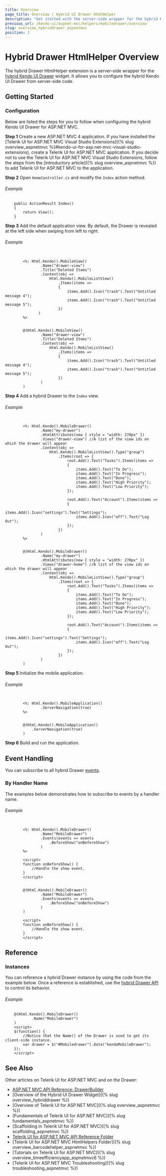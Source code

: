 ```yaml
---
title: Overview
page_title: Overview | Hybrid UI Drawer HtmlHelper
description: "Get started with the server-side wrapper for the hybrid Kendo UI Drawer widget for ASP.NET MVC."
previous_url: /kendo-ui/aspnet-mvc/helpers/mobiledrawer/overview
slug: overview_hybriddrawer_aspnetmvc
position: 1
---
```


# Hybrid Drawer HtmlHelper Overview

The hybrid Drawer HtmlHelper extension is a server-side wrapper for the [hybrid Kendo UI Drawer](http://demos.telerik.com/kendo-ui/m/index#drawer/index) widget. It allows you to configure the hybrid Kendo UI Drawer from server-side code.

## Getting Started

### Configuration

Below are listed the steps for you to follow when configuring the hybrid Kendo UI Drawer for ASP.NET MVC.

**Step 1** Create a new ASP.NET MVC 4 application. If you have installed the [Telerik UI for ASP.NET MVC Visual Studio Extensions]({% slug overview_aspnetmvc %}#kendo-ui-for-asp.net-mvc-visual-studio-extensions), create a Telerik UI for ASP.NET MVC application. If you decide not to use the Telerik UI for ASP.NET MVC Visual Studio Extensions, follow the steps from the [introductory article]({% slug overview_aspnetmvc %}) to add Telerik UI for ASP.NET MVC to the application.

**Step 2** Open `HomeController.cs` and modify the `Index` action method.

###### Example

        public ActionResult Index()
        {
            return View();
        }

**Step 3** Add the default application view. By default, the Drawer is revealed at the left side when swiping from left to right.

###### Example

```tab-ASPX

        <%: Html.Kendo().MobileView()
                .Name("drawer-view")
                .Title("Deleted Items")
                .Content(obj =>
                    Html.Kendo().MobileListView()
                        .Items(items =>
                        {
                            items.Add().Icon("trash").Text("Untitled message 4");
                            items.Add().Icon("trash").Text("Untitled message 5");
                        })
               )
        %>
```
```tab-Razor

        @(Html.Kendo().MobileView()
                .Name("drawer-view")
                .Title("Deleted Items")
                .Content(obj =>
                    Html.Kendo().MobileListView()
                        .Items(items =>
                        {
                            items.Add().Icon("trash").Text("Untitled message 4");
                            items.Add().Icon("trash").Text("Untitled message 5");
                        })
                )
        )
```

**Step 4** Add a hybrid Drawer to the `Index` view.

###### Example

```tab-ASPX

        <%: Html.Kendo().MobileDrawer()
                .Name("my-drawer")
                .HtmlAttributes(new { style = "width: 270px" })
                .Views("drawer-view") //A list of the view ids on which the drawer will appear
                .Content(obj =>
                    Html.Kendo().MobileListView().Type("group")
                        .Items(root => {
                            root.Add().Text("Tasks").Items(items =>
                            {
                                items.Add().Text("To Do");
                                items.Add().Text("In Progress");
                                items.Add().Text("Done");
                                items.Add().Text("High Priority");
                                items.Add().Text("Low Priority");
                            });

                            root.Add().Text("Account").Items(items =>
                            {
                                items.Add().Icon("settings").Text("Settings");
                                items.Add().Icon("off").Text("Log Out");
                            });
                        })
                )
        %>
```
```tab-Razor

        @(Html.Kendo().MobileDrawer()
                .Name("my-drawer")
                .HtmlAttributes(new { style = "width: 270px" })
                .Views("drawer-home") //A list of the view ids on which the drawer will appear
                .Content(obj =>
                    Html.Kendo().MobileListView().Type("group")
                        .Items(root => {
                            root.Add().Text("Tasks").Items(items =>
                            {
                                items.Add().Text("To Do");
                                items.Add().Text("In Progress");
                                items.Add().Text("Done");
                                items.Add().Text("High Priority");
                                items.Add().Text("Low Priority");
                            });

                            root.Add().Text("Account").Items(items =>
                            {
                                items.Add().Icon("settings").Text("Settings");
                                items.Add().Icon("off").Text("Log Out");
                            });
                        })
                )
        )
```

**Step 5** Initialize the mobile application.

###### Example

```tab-ASPX

        <%: Html.Kendo().MobileApplication()
                .ServerNavigation(true)
        %>
```
```tab-Razor

        @(Html.Kendo().MobileApplication()
            .ServerNavigation(true)
        )
```

**Step 6** Build and run the application.

## Event Handling

You can subscribe to all hybrid Drawer [events](../../../../kendo-ui/api/javascript/mobile/ui/drawer#events).

### By Handler Name

The examples below demonstrates how to subscribe to events by a handler name.

###### Example

```tab-ASPX

        <%: Html.Kendo().MobileDrawer()
                .Name("MobileDrawer")
                .Events(events => events
                    .BeforeShow("onBeforeShow")
                )
        %>

        <script>
        function onBeforeShow() {
            //Handle the show event.
        }
        </script>
```
```tab-Razor

        @(Html.Kendo().MobileDrawer()
                .Name("MobileDrawer")
                .Events(events => events
                    .BeforeShow("onBeforeShow")
                )
        )

        <script>
        function onBeforeShow() {
            //Handle the show event.
        }
        </script>
```

## Reference

### Instances

You can reference a hybrid Drawer instance by using the code from the example below. Once a reference is established, use the [hybrid Drawer API](../../../../kendo-ui/api/javascript/mobile/ui/drawer#methods) to control its behavior.

###### Example

        @(Html.Kendo().MobileDrawer()
                .Name("MobileDrawer")
        )
        <script>
        $(function() {
            //Notice that the Name() of the Drawer is used to get its client-side instance.
            var drawer = $("#Mobiledrawer").data("kendoMobileDrawer");
        });
        </script>

## See Also

Other articles on Telerik UI for ASP.NET MVC and on the Drawer:

* [ASP.NET MVC API Reference: DrawerBuilder](/api/Kendo.Mvc.UI.Fluent/MobileDrawerBuilder)
* [Overview of the Hybrid UI Drawer Widget]({% slug overview_hybriddrawer %})
* [Overview of Telerik UI for ASP.NET MVC]({% slug overview_aspnetmvc %})
* [Fundamentals of Telerik UI for ASP.NET MVC]({% slug fundamentals_aspnetmvc %})
* [Scaffolding in Telerik UI for ASP.NET MVC]({% slug scaffolding_aspnetmvc %})
* [Telerik UI for ASP.NET MVC API Reference Folder](/api/Kendo.Mvc/AggregateFunction)
* [Telerik UI for ASP.NET MVC HtmlHelpers Folder]({% slug overview_barcodehelper_aspnetmvc %})
* [Tutorials on Telerik UI for ASP.NET MVC]({% slug overview_timeefficiencyapp_aspnetmvc6 %})
* [Telerik UI for ASP.NET MVC Troubleshooting]({% slug troubleshooting_aspnetmvc %})
